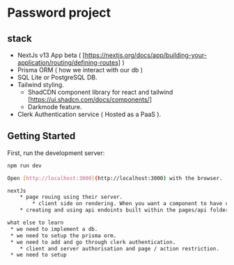 # Password project

## stack 

* NextJs v13 App beta ( [https://nextjs.org/docs/app/building-your-application/routing/defining-routes] )
* Prisma ORM ( how we interact with our db )
* SQL Lite or PostgreSQL DB.
* Tailwind styling.
    * ShadCDN component library for react and tailwind [https://ui.shadcn.com/docs/components/]
    * Darkmode feature.
* Clerk Authentication service ( Hosted as a PaaS ).

## Getting Started

First, run the development server:

```bash
npm run dev

Open [http://localhost:3000](http://localhost:3000) with the browser.

nextJs
    * page rouing using their server. 
        * client side on rendering. When you want a component to have user functionality using just react. so no server rendering of this takes place, even if rendered inside of a nextJs server rendered page.
    * creating and using api endoints built within the pages/api folder (how you interact with your db and server functions )

what else to learn
 * we need to implement a db.
 * we need to setup the prisma orm.
 * we need to add and go through clerk authentication.
    * client and server authorisation and page / action restriction.
 * we need to setup 